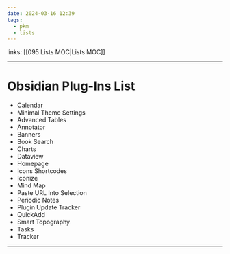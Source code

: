 ```yaml
---
date: 2024-03-16 12:39
tags:
  - pkm
  - lists
---
```

links: [[095 Lists MOC|Lists MOC]]

---
# Obsidian Plug-Ins List
- Calendar
- Minimal Theme Settings
- Advanced Tables
- Annotator
- Banners
- Book Search
- Charts
- Dataview
- Homepage
- Icons Shortcodes
- Iconize
- Mind Map
- Paste URL Into Selection
- Periodic Notes
- Plugin Update Tracker
- QuickAdd
- Smart Topography
- Tasks
- Tracker

---
